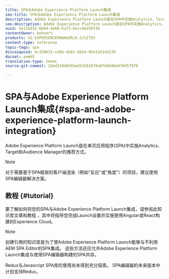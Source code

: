 ```yaml
---
title: SPA与Adobe Experience Platform Launch集成
seo-title: SPA与Adobe Experience Platform Launch集成
description: Adobe Experience Platform Launch是在SPA中实施Analytics、Target和Audience Manager的推荐方式。
seo-description: Adobe Experience Platform Launch是在SPA中实施Analytics、Target和Audience Manager的推荐方式。
uuid: 5e13ad32-bb84-4a60-ba72-6ecc9ed36f3b
contentOwner: bohnert
products: SG_EXPERIENCEMANAGER/6.5/SITES
content-type: reference
topic-tags: spa
discoiquuid: 6c320633-ce0b-4eb1-bb54-05e1a514d139
docset: aem65
translation-type: tm+mt
source-git-commit: 2dad220d6593ed542816f8a97b0d4b44f0d57876

---
```



# SPA与Adobe Experience Platform Launch集成{#spa-and-adobe-experience-platform-launch-integration}

Adobe Experience Platform Launch是在单页应用程序(SPA)中实施Analytics、Target和Audience Manager的推荐方式。

>[!NOTE]
>
>对于需要基于SPA框架的客户端渲染（例如“反应”或“角度”）的项目，建议使用SPA编辑器解决方案。

## 教程 {#tutorial}

要了解如何将您的SPA与Adobe Experience Platform Launch集成，请参阅此知识库文章和教程 [](https://helpx.adobe.com/experience-manager/kt/integration/using/launch-reference-architecture-SPA-tutorial-implement.html)，其中将指导您完成Launch设置并实施使用Angular或React构建的Experience Cloud。

>[!NOTE]
>
>创建引用的知识库是为了使Adobe Experience Platform Launch能够与不利用AEM SPA Editor的SPA集成。 这些方法还应允许Adobe Experience Platform Launch集成与使用SPA编辑器构建的SPA共存。
>
>Redux与Javascript SPA库的使用尚未得到充分探索。 SPA编辑器的未来版本中计划支持Redux。
